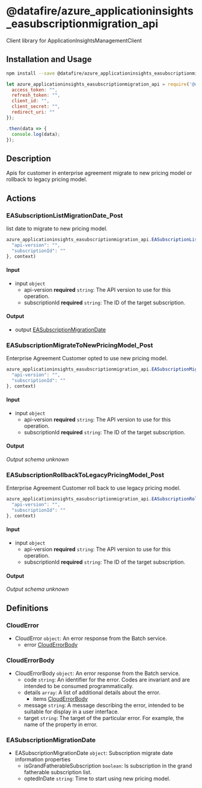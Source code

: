 # @datafire/azure_applicationinsights_easubscriptionmigration_api

Client library for ApplicationInsightsManagementClient

## Installation and Usage
```bash
npm install --save @datafire/azure_applicationinsights_easubscriptionmigration_api
```
```js
let azure_applicationinsights_easubscriptionmigration_api = require('@datafire/azure_applicationinsights_easubscriptionmigration_api').create({
  access_token: "",
  refresh_token: "",
  client_id: "",
  client_secret: "",
  redirect_uri: ""
});

.then(data => {
  console.log(data);
});
```

## Description

Apis for customer in enterprise agreement migrate to new pricing model or rollback to legacy pricing model.

## Actions

### EASubscriptionListMigrationDate_Post
list date to migrate to new pricing model.


```js
azure_applicationinsights_easubscriptionmigration_api.EASubscriptionListMigrationDate_Post({
  "api-version": "",
  "subscriptionId": ""
}, context)
```

#### Input
* input `object`
  * api-version **required** `string`: The API version to use for this operation.
  * subscriptionId **required** `string`: The ID of the target subscription.

#### Output
* output [EASubscriptionMigrationDate](#easubscriptionmigrationdate)

### EASubscriptionMigrateToNewPricingModel_Post
Enterprise Agreement Customer opted to use new pricing model.


```js
azure_applicationinsights_easubscriptionmigration_api.EASubscriptionMigrateToNewPricingModel_Post({
  "api-version": "",
  "subscriptionId": ""
}, context)
```

#### Input
* input `object`
  * api-version **required** `string`: The API version to use for this operation.
  * subscriptionId **required** `string`: The ID of the target subscription.

#### Output
*Output schema unknown*

### EASubscriptionRollbackToLegacyPricingModel_Post
Enterprise Agreement Customer roll back to use legacy pricing model.


```js
azure_applicationinsights_easubscriptionmigration_api.EASubscriptionRollbackToLegacyPricingModel_Post({
  "api-version": "",
  "subscriptionId": ""
}, context)
```

#### Input
* input `object`
  * api-version **required** `string`: The API version to use for this operation.
  * subscriptionId **required** `string`: The ID of the target subscription.

#### Output
*Output schema unknown*



## Definitions

### CloudError
* CloudError `object`: An error response from the Batch service.
  * error [CloudErrorBody](#clouderrorbody)

### CloudErrorBody
* CloudErrorBody `object`: An error response from the Batch service.
  * code `string`: An identifier for the error. Codes are invariant and are intended to be consumed programmatically.
  * details `array`: A list of additional details about the error.
    * items [CloudErrorBody](#clouderrorbody)
  * message `string`: A message describing the error, intended to be suitable for display in a user interface.
  * target `string`: The target of the particular error. For example, the name of the property in error.

### EASubscriptionMigrationDate
* EASubscriptionMigrationDate `object`: Subscription migrate date information properties
  * isGrandFatherableSubscription `boolean`: Is subscription in the grand fatherable subscription list.
  * optedInDate `string`: Time to start using new pricing model.


